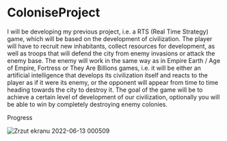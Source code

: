 # ColoniseProject

I will be developing my previous project, i.e. a RTS (Real Time Strategy) game, which will be based on the development of civilization. The player will have to recruit new inhabitants, collect resources for development, as well as troops that will defend the city from enemy invasions or attack the enemy base. The enemy will work in the same way as in Empire Earth / Age of Empire, Fortress or They Are Billions games, i.e. it will be either an artificial intelligence that develops its civilization itself and reacts to the player as if it were its enemy, or the opponent will appear from time to time heading towards the city to destroy it. The goal of the game will be to achieve a certain level of development of our civilization, optionally you will be able to win by completely destroying enemy colonies.

Progress

![Zrzut ekranu 2022-06-13 000509](https://user-images.githubusercontent.com/75214796/173255886-4004bc15-8867-44ca-970e-0d840386bc89.png)
